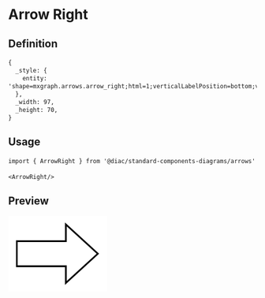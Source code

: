 # Arrow Right

## Definition

```
{
  _style: { 
    entity: 'shape=mxgraph.arrows.arrow_right;html=1;verticalLabelPosition=bottom;verticalAlign=top;strokeWidth=2;strokeColor=#000000;',
  },
  _width: 97,
  _height: 70,
}
```

## Usage

```
import { ArrowRight } from '@diac/standard-components-diagrams/arrows'

<ArrowRight/>
```

## Preview

<img src="./arrow-right.png" width="200"/>
